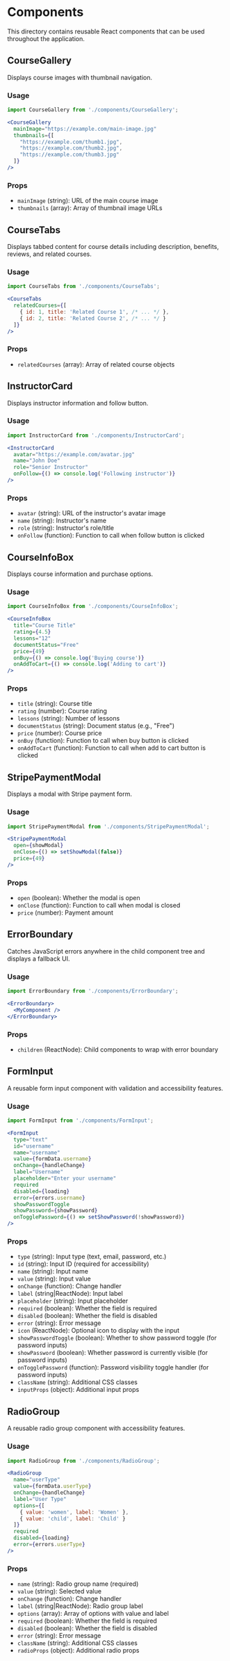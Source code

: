 # Components

This directory contains reusable React components that can be used throughout the application.

## CourseGallery

Displays course images with thumbnail navigation.

### Usage

```jsx
import CourseGallery from './components/CourseGallery';

<CourseGallery 
  mainImage="https://example.com/main-image.jpg"
  thumbnails={[
    "https://example.com/thumb1.jpg",
    "https://example.com/thumb2.jpg",
    "https://example.com/thumb3.jpg"
  ]}
/>
```

### Props

- `mainImage` (string): URL of the main course image
- `thumbnails` (array): Array of thumbnail image URLs

## CourseTabs

Displays tabbed content for course details including description, benefits, reviews, and related courses.

### Usage

```jsx
import CourseTabs from './components/CourseTabs';

<CourseTabs 
  relatedCourses={[
    { id: 1, title: 'Related Course 1', /* ... */ },
    { id: 2, title: 'Related Course 2', /* ... */ }
  ]}
/>
```

### Props

- `relatedCourses` (array): Array of related course objects

## InstructorCard

Displays instructor information and follow button.

### Usage

```jsx
import InstructorCard from './components/InstructorCard';

<InstructorCard 
  avatar="https://example.com/avatar.jpg"
  name="John Doe"
  role="Senior Instructor"
  onFollow={() => console.log('Following instructor')}
/>
```

### Props

- `avatar` (string): URL of the instructor's avatar image
- `name` (string): Instructor's name
- `role` (string): Instructor's role/title
- `onFollow` (function): Function to call when follow button is clicked

## CourseInfoBox

Displays course information and purchase options.

### Usage

```jsx
import CourseInfoBox from './components/CourseInfoBox';

<CourseInfoBox 
  title="Course Title"
  rating={4.5}
  lessons="12"
  documentStatus="Free"
  price={49}
  onBuy={() => console.log('Buying course')}
  onAddToCart={() => console.log('Adding to cart')}
/>
```

### Props

- `title` (string): Course title
- `rating` (number): Course rating
- `lessons` (string): Number of lessons
- `documentStatus` (string): Document status (e.g., "Free")
- `price` (number): Course price
- `onBuy` (function): Function to call when buy button is clicked
- `onAddToCart` (function): Function to call when add to cart button is clicked

## StripePaymentModal

Displays a modal with Stripe payment form.

### Usage

```jsx
import StripePaymentModal from './components/StripePaymentModal';

<StripePaymentModal 
  open={showModal}
  onClose={() => setShowModal(false)}
  price={49}
/>
```

### Props

- `open` (boolean): Whether the modal is open
- `onClose` (function): Function to call when modal is closed
- `price` (number): Payment amount

## ErrorBoundary

Catches JavaScript errors anywhere in the child component tree and displays a fallback UI.

### Usage

```jsx
import ErrorBoundary from './components/ErrorBoundary';

<ErrorBoundary>
  <MyComponent />
</ErrorBoundary>
```

### Props

- `children` (ReactNode): Child components to wrap with error boundary

## FormInput

A reusable form input component with validation and accessibility features.

### Usage

```jsx
import FormInput from './components/FormInput';

<FormInput
  type="text"
  id="username"
  name="username"
  value={formData.username}
  onChange={handleChange}
  label="Username"
  placeholder="Enter your username"
  required
  disabled={loading}
  error={errors.username}
  showPasswordToggle
  showPassword={showPassword}
  onTogglePassword={() => setShowPassword(!showPassword)}
/>
```

### Props

- `type` (string): Input type (text, email, password, etc.)
- `id` (string): Input ID (required for accessibility)
- `name` (string): Input name
- `value` (string): Input value
- `onChange` (function): Change handler
- `label` (string|ReactNode): Input label
- `placeholder` (string): Input placeholder
- `required` (boolean): Whether the field is required
- `disabled` (boolean): Whether the field is disabled
- `error` (string): Error message
- `icon` (ReactNode): Optional icon to display with the input
- `showPasswordToggle` (boolean): Whether to show password toggle (for password inputs)
- `showPassword` (boolean): Whether password is currently visible (for password inputs)
- `onTogglePassword` (function): Password visibility toggle handler (for password inputs)
- `className` (string): Additional CSS classes
- `inputProps` (object): Additional input props

## RadioGroup

A reusable radio group component with accessibility features.

### Usage

```jsx
import RadioGroup from './components/RadioGroup';

<RadioGroup
  name="userType"
  value={formData.userType}
  onChange={handleChange}
  label="User Type"
  options={[
    { value: 'women', label: 'Women' },
    { value: 'child', label: 'Child' }
  ]}
  required
  disabled={loading}
  error={errors.userType}
/>
```

### Props

- `name` (string): Radio group name (required)
- `value` (string): Selected value
- `onChange` (function): Change handler
- `label` (string|ReactNode): Radio group label
- `options` (array): Array of options with value and label
- `required` (boolean): Whether the field is required
- `disabled` (boolean): Whether the field is disabled
- `error` (string): Error message
- `className` (string): Additional CSS classes
- `radioProps` (object): Additional radio props